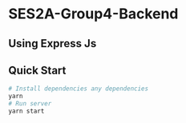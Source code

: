# SES2A-Group4-Backend
## Using Express Js

## Quick Start
```bash
# Install dependencies any dependencies
yarn
# Run server 
yarn start




